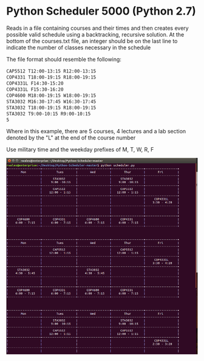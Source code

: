 # Python Scheduler 5000 (Python 2.7)

Reads in a file containing courses and their times and then creates every possible valid schedule using a backtracking, recursive solution.
At the bottom of the courses.txt file, an integer should be on the last line to indicate the number of classes necessary in the schedule

The file format should resemble the following:

```
CAP5512 T12:00-13:15 R12:00-13:15  
COP4331 T18:00-19:15 R18:00-19:15  
COP4331L F14:30-15:20  
COP4331L F15:30-16:20  
COP4600 M18:00-19:15 W18:00-19:15  
STA3032 M16:30-17:45 W16:30-17:45  
STA3032 T18:00-19:15 R18:00-19:15  
STA3032 T9:00-10:15 R9:00-10:15  
5  
```
Where in this example, there are 5 courses, 4 lectures and a lab section denoted by the "L" at the end of the course number

Use military time and the weekday prefixes of M, T, W, R, F

![Schedule Demo](/Scheduler_Demo.png?raw=true "Scheduler Demo")

